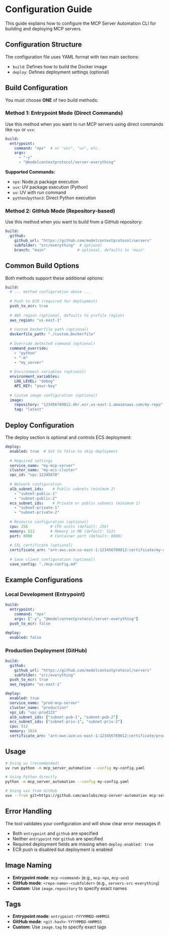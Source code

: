 # Configuration Guide

This guide explains how to configure the MCP Server Automation CLI for building and deploying MCP servers.

## Configuration Structure

The configuration file uses YAML format with two main sections:
- `build`: Defines how to build the Docker image
- `deploy`: Defines deployment settings (optional)

## Build Configuration

You must choose **ONE** of two build methods:

### Method 1: Entrypoint Mode (Direct Commands)

Use this method when you want to run MCP servers using direct commands like `npx` or `uvx`:

```yaml
build:
  entrypoint:
    command: "npx"  # or "uvx", "uv", etc.
    args: 
      - "-y"
      - "@modelcontextprotocol/server-everything"
```

**Supported Commands:**
- `npx`: Node.js package execution
- `uvx`: UV package execution (Python)
- `uv`: UV with run command
- `python`/`python3`: Direct Python execution

### Method 2: GitHub Mode (Repository-based)

Use this method when you want to build from a GitHub repository:

```yaml
build:
  github:
    github_url: "https://github.com/modelcontextprotocol/servers"
    subfolder: "src/everything"  # optional
    branch: "main"              # optional, defaults to 'main'
```

## Common Build Options

Both methods support these additional options:

```yaml
build:
  # ... method configuration above ...
  
  # Push to ECR (required for deployment)
  push_to_ecr: true
  
  # AWS region (optional, defaults to profile region)
  aws_region: "us-east-1"
  
  # Custom Dockerfile path (optional)
  dockerfile_path: "./custom.Dockerfile"
  
  # Override detected command (optional)
  command_override:
    - "python"
    - "-m"
    - "my_server"
  
  # Environment variables (optional)
  environment_variables:
    LOG_LEVEL: "debug"
    API_KEY: "your-key"
  
  # Custom image configuration (optional)
  image:
    repository: "123456789012.dkr.ecr.us-east-1.amazonaws.com/my-repo"
    tag: "latest"
```

## Deploy Configuration

The deploy section is optional and controls ECS deployment:

```yaml
deploy:
  enabled: true  # Set to false to skip deployment
  
  # Required settings
  service_name: "my-mcp-server"
  cluster_name: "my-ecs-cluster"
  vpc_id: "vpc-12345678"
  
  # Network configuration
  alb_subnet_ids:    # Public subnets (minimum 2)
    - "subnet-public-1"
    - "subnet-public-2"
  ecs_subnet_ids:    # Private or public subnets (minimum 1)
    - "subnet-private-1"
    - "subnet-private-2"
  
  # Resource configuration (optional)
  cpu: 256          # CPU units (default: 256)
  memory: 512       # Memory in MB (default: 512)
  port: 8000        # Container port (default: 8000)
  
  # SSL certificate (optional)
  certificate_arn: "arn:aws:acm:us-east-1:123456789012:certificate/my-cert"
  
  # Save client configuration (optional)
  save_config: "./mcp-config.md"
```

## Example Configurations

### Local Development (Entrypoint)
```yaml
build:
  entrypoint:
    command: "npx"
    args: ["-y", "@modelcontextprotocol/server-everything"]
  push_to_ecr: false

deploy:
  enabled: false
```

### Production Deployment (GitHub)
```yaml
build:
  github:
    github_url: "https://github.com/modelcontextprotocol/servers"
    subfolder: "src/everything"
  push_to_ecr: true
  aws_region: "us-east-1"

deploy:
  enabled: true
  service_name: "prod-mcp-server"
  cluster_name: "production"
  vpc_id: "vpc-prod123"
  alb_subnet_ids: ["subnet-pub-1", "subnet-pub-2"]
  ecs_subnet_ids: ["subnet-priv-1", "subnet-priv-2"]
  cpu: 512
  memory: 1024
  certificate_arn: "arn:aws:acm:us-east-1:123456789012:certificate/prod"
```

## Usage

```bash
# Using uv (recommended)
uv run python -m mcp_server_automation --config my-config.yaml

# Using Python directly
python -m mcp_server_automation --config my-config.yaml

# Using uvx from GitHub
uvx --from git+https://github.com/awslabs/mcp-server-automation mcp-server-automation --config my-config.yaml
```

## Error Handling

The tool validates your configuration and will show clear error messages if:
- Both `entrypoint` and `github` are specified
- Neither `entrypoint` nor `github` are specified
- Required deployment fields are missing when `deploy.enabled: true`
- ECR push is disabled but deployment is enabled

## Image Naming

- **Entrypoint mode**: `mcp-<command>` (e.g., `mcp-npx`, `mcp-uvx`)
- **GitHub mode**: `<repo-name>-<subfolder>` (e.g., `servers-src-everything`)
- **Custom**: Use `image.repository` to specify exact names

## Tags

- **Entrypoint mode**: `entrypoint-YYYYMMDD-HHMMSS`
- **GitHub mode**: `<git-hash>-YYYYMMDD-HHMMSS`
- **Custom**: Use `image.tag` to specify exact tags